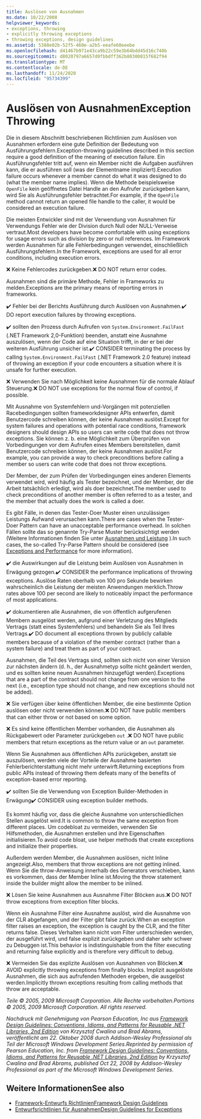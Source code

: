 ```yaml
---
title: Auslösen von Ausnahmen
ms.date: 10/22/2008
helpviewer_keywords:
- exceptions, throwing
- explicitly throwing exceptions
- throwing exceptions, design guidelines
ms.assetid: 5388e02b-52f5-460e-a2b5-eeafe60eeebe
ms.openlocfilehash: d41467b971e43ca9b22c59e3b64bdd45d16c740b
ms.sourcegitcommit: d8020797a6657d0fbbdff362b80300815f682f94
ms.translationtype: MT
ms.contentlocale: de-DE
ms.lasthandoff: 11/24/2020
ms.locfileid: "95734399"
---
```

# <a name="exception-throwing"></a><span data-ttu-id="5bc6a-102">Auslösen von Ausnahmen</span><span class="sxs-lookup"><span data-stu-id="5bc6a-102">Exception Throwing</span></span>

<span data-ttu-id="5bc6a-103">Die in diesem Abschnitt beschriebenen Richtlinien zum Auslösen von Ausnahmen erfordern eine gute Definition der Bedeutung von Ausführungsfehlern.</span><span class="sxs-lookup"><span data-stu-id="5bc6a-103">Exception-throwing guidelines described in this section require a good definition of the meaning of execution failure.</span></span> <span data-ttu-id="5bc6a-104">Ein Ausführungsfehler tritt auf, wenn ein Member nicht die Aufgaben ausführen kann, die er ausführen soll (was der Elementname impliziert).</span><span class="sxs-lookup"><span data-stu-id="5bc6a-104">Execution failure occurs whenever a member cannot do what it was designed to do (what the member name implies).</span></span> <span data-ttu-id="5bc6a-105">Wenn die Methode beispielsweise `OpenFile` kein geöffnetes Datei Handle an den Aufrufer zurückgeben kann, wird Sie als Ausführungsfehler betrachtet.</span><span class="sxs-lookup"><span data-stu-id="5bc6a-105">For example, if the `OpenFile` method cannot return an opened file handle to the caller, it would be considered an execution failure.</span></span>

 <span data-ttu-id="5bc6a-106">Die meisten Entwickler sind mit der Verwendung von Ausnahmen für Verwendungs Fehler wie der Division durch Null oder NULL-Verweise vertraut.</span><span class="sxs-lookup"><span data-stu-id="5bc6a-106">Most developers have become comfortable with using exceptions for usage errors such as division by zero or null references.</span></span> <span data-ttu-id="5bc6a-107">Im Framework werden Ausnahmen für alle Fehlerbedingungen verwendet, einschließlich Ausführungsfehlern.</span><span class="sxs-lookup"><span data-stu-id="5bc6a-107">In the Framework, exceptions are used for all error conditions, including execution errors.</span></span>

 <span data-ttu-id="5bc6a-108">❌ Keine Fehlercodes zurückgeben.</span><span class="sxs-lookup"><span data-stu-id="5bc6a-108">❌ DO NOT return error codes.</span></span>

 <span data-ttu-id="5bc6a-109">Ausnahmen sind die primäre Methode, Fehler in Frameworks zu melden.</span><span class="sxs-lookup"><span data-stu-id="5bc6a-109">Exceptions are the primary means of reporting errors in frameworks.</span></span>

 <span data-ttu-id="5bc6a-110">✔️ Fehler bei der Berichts Ausführung durch Auslösen von Ausnahmen.</span><span class="sxs-lookup"><span data-stu-id="5bc6a-110">✔️ DO report execution failures by throwing exceptions.</span></span>

 <span data-ttu-id="5bc6a-111">✔️ sollten den Prozess durch Aufrufen von `System.Environment.FailFast` (.NET Framework 2,0-Funktion) beenden, anstatt eine Ausnahme auszulösen, wenn der Code auf eine Situation trifft, in der er bei der weiteren Ausführung unsicher ist.</span><span class="sxs-lookup"><span data-stu-id="5bc6a-111">✔️ CONSIDER terminating the process by calling `System.Environment.FailFast` (.NET Framework 2.0 feature) instead of throwing an exception if your code encounters a situation where it is unsafe for further execution.</span></span>

 <span data-ttu-id="5bc6a-112">❌ Verwenden Sie nach Möglichkeit keine Ausnahmen für die normale Ablauf Steuerung.</span><span class="sxs-lookup"><span data-stu-id="5bc6a-112">❌ DO NOT use exceptions for the normal flow of control, if possible.</span></span>

 <span data-ttu-id="5bc6a-113">Mit Ausnahme von Systemfehlern und-Vorgängen mit potenziellen Racebedingungen sollten frameworkdesigner APIs entwerfen, damit Benutzercode schreiben können, der keine Ausnahmen auslöst.</span><span class="sxs-lookup"><span data-stu-id="5bc6a-113">Except for system failures and operations with potential race conditions, framework designers should design APIs so users can write code that does not throw exceptions.</span></span> <span data-ttu-id="5bc6a-114">Sie können z. b. eine Möglichkeit zum Überprüfen von Vorbedingungen vor dem Aufrufen eines Members bereitstellen, damit Benutzercode schreiben können, der keine Ausnahmen auslöst.</span><span class="sxs-lookup"><span data-stu-id="5bc6a-114">For example, you can provide a way to check preconditions before calling a member so users can write code that does not throw exceptions.</span></span>

 <span data-ttu-id="5bc6a-115">Der Member, der zum Prüfen der Vorbedingungen eines anderen Elements verwendet wird, wird häufig als Tester bezeichnet, und der Member, der die Arbeit tatsächlich erledigt, wird als doer bezeichnet.</span><span class="sxs-lookup"><span data-stu-id="5bc6a-115">The member used to check preconditions of another member is often referred to as a tester, and the member that actually does the work is called a doer.</span></span>

 <span data-ttu-id="5bc6a-116">Es gibt Fälle, in denen das Tester-Doer Muster einen unzulässigen Leistungs Aufwand verursachen kann.</span><span class="sxs-lookup"><span data-stu-id="5bc6a-116">There are cases when the Tester-Doer Pattern can have an unacceptable performance overhead.</span></span> <span data-ttu-id="5bc6a-117">In solchen Fällen sollte das so genannte Try-Parse Muster berücksichtigt werden (Weitere Informationen finden Sie unter [Ausnahmen und Leistung](exceptions-and-performance.md) ).</span><span class="sxs-lookup"><span data-stu-id="5bc6a-117">In such cases, the so-called Try-Parse Pattern should be considered (see [Exceptions and Performance](exceptions-and-performance.md) for more information).</span></span>

 <span data-ttu-id="5bc6a-118">✔️ die Auswirkungen auf die Leistung beim Auslösen von Ausnahmen in Erwägung gezogen.</span><span class="sxs-lookup"><span data-stu-id="5bc6a-118">✔️ CONSIDER the performance implications of throwing exceptions.</span></span> <span data-ttu-id="5bc6a-119">Auslöse Raten oberhalb von 100 pro Sekunde bewirken wahrscheinlich die Leistung der meisten Anwendungen merklich.</span><span class="sxs-lookup"><span data-stu-id="5bc6a-119">Throw rates above 100 per second are likely to noticeably impact the performance of most applications.</span></span>

 <span data-ttu-id="5bc6a-120">✔️ dokumentieren alle Ausnahmen, die von öffentlich aufgerufenen Membern ausgelöst werden, aufgrund einer Verletzung des Mitglieds Vertrags (statt eines Systemfehlers) und behandeln Sie als Teil Ihres Vertrags.</span><span class="sxs-lookup"><span data-stu-id="5bc6a-120">✔️ DO document all exceptions thrown by publicly callable members because of a violation of the member contract (rather than a system failure) and treat them as part of your contract.</span></span>

 <span data-ttu-id="5bc6a-121">Ausnahmen, die Teil des Vertrags sind, sollten sich nicht von einer Version zur nächsten ändern (d. h., der Ausnahmetyp sollte nicht geändert werden, und es sollten keine neuen Ausnahmen hinzugefügt werden).</span><span class="sxs-lookup"><span data-stu-id="5bc6a-121">Exceptions that are a part of the contract should not change from one version to the next (i.e., exception type should not change, and new exceptions should not be added).</span></span>

 <span data-ttu-id="5bc6a-122">❌ Sie verfügen über keine öffentlichen Member, die eine bestimmte Option auslösen oder nicht verwenden können.</span><span class="sxs-lookup"><span data-stu-id="5bc6a-122">❌ DO NOT have public members that can either throw or not based on some option.</span></span>

 <span data-ttu-id="5bc6a-123">❌ Es sind keine öffentlichen Member vorhanden, die Ausnahmen als Rückgabewert oder Parameter zurückgeben `out` .</span><span class="sxs-lookup"><span data-stu-id="5bc6a-123">❌ DO NOT have public members that return exceptions as the return value or an `out` parameter.</span></span>

 <span data-ttu-id="5bc6a-124">Wenn Sie Ausnahmen aus öffentlichen APIs zurückgeben, anstatt sie auszulösen, werden viele der Vorteile der Ausnahme basierten Fehlerberichterstattung nicht mehr unterwirft.</span><span class="sxs-lookup"><span data-stu-id="5bc6a-124">Returning exceptions from public APIs instead of throwing them defeats many of the benefits of exception-based error reporting.</span></span>

 <span data-ttu-id="5bc6a-125">✔️ sollten Sie die Verwendung von Exception Builder-Methoden in Erwägung</span><span class="sxs-lookup"><span data-stu-id="5bc6a-125">✔️ CONSIDER using exception builder methods.</span></span>

 <span data-ttu-id="5bc6a-126">Es kommt häufig vor, dass die gleiche Ausnahme von unterschiedlichen Stellen ausgelöst wird.</span><span class="sxs-lookup"><span data-stu-id="5bc6a-126">It is common to throw the same exception from different places.</span></span> <span data-ttu-id="5bc6a-127">Um codebloat zu vermeiden, verwenden Sie Hilfsmethoden, die Ausnahmen erstellen und ihre Eigenschaften initialisieren.</span><span class="sxs-lookup"><span data-stu-id="5bc6a-127">To avoid code bloat, use helper methods that create exceptions and initialize their properties.</span></span>

 <span data-ttu-id="5bc6a-128">Außerdem werden Member, die Ausnahmen auslösen, nicht Inline angezeigt.</span><span class="sxs-lookup"><span data-stu-id="5bc6a-128">Also, members that throw exceptions are not getting inlined.</span></span> <span data-ttu-id="5bc6a-129">Wenn Sie die throw-Anweisung innerhalb des Generators verschieben, kann es vorkommen, dass der Member Inline ist.</span><span class="sxs-lookup"><span data-stu-id="5bc6a-129">Moving the throw statement inside the builder might allow the member to be inlined.</span></span>

 <span data-ttu-id="5bc6a-130">❌ Lösen Sie keine Ausnahmen aus Ausnahme Filter Blöcken aus.</span><span class="sxs-lookup"><span data-stu-id="5bc6a-130">❌ DO NOT throw exceptions from exception filter blocks.</span></span>

 <span data-ttu-id="5bc6a-131">Wenn ein Ausnahme Filter eine Ausnahme auslöst, wird die Ausnahme von der CLR abgefangen, und der Filter gibt false zurück.</span><span class="sxs-lookup"><span data-stu-id="5bc6a-131">When an exception filter raises an exception, the exception is caught by the CLR, and the filter returns false.</span></span> <span data-ttu-id="5bc6a-132">Dieses Verhalten kann nicht vom Filter unterschieden werden, der ausgeführt wird, und false explizit zurückgeben und daher sehr schwer zu Debuggen ist.</span><span class="sxs-lookup"><span data-stu-id="5bc6a-132">This behavior is indistinguishable from the filter executing and returning false explicitly and is therefore very difficult to debug.</span></span>

 <span data-ttu-id="5bc6a-133">❌ Vermeiden Sie das explizite Auslösen von Ausnahmen von Blöcken.</span><span class="sxs-lookup"><span data-stu-id="5bc6a-133">❌ AVOID explicitly throwing exceptions from finally blocks.</span></span> <span data-ttu-id="5bc6a-134">Implizit ausgelöste Ausnahmen, die sich aus aufrufenden Methoden ergeben, die ausgelöst werden.</span><span class="sxs-lookup"><span data-stu-id="5bc6a-134">Implicitly thrown exceptions resulting from calling methods that throw are acceptable.</span></span>

 <span data-ttu-id="5bc6a-135">*Teile © 2005, 2009 Microsoft Corporation. Alle Rechte vorbehalten.*</span><span class="sxs-lookup"><span data-stu-id="5bc6a-135">*Portions © 2005, 2009 Microsoft Corporation. All rights reserved.*</span></span>

 <span data-ttu-id="5bc6a-136">*Nachdruck mit Genehmigung von Pearson Education, Inc aus [Framework Design Guidelines: Conventions, Idioms, and Patterns for Reusable .NET Libraries, 2nd Edition](https://www.informit.com/store/framework-design-guidelines-conventions-idioms-and-9780321545619) von Krzysztof Cwalina und Brad Abrams, veröffentlicht am 22. Oktober 2008 durch Addison-Wesley Professional als Teil der Microsoft Windows Development Series.*</span><span class="sxs-lookup"><span data-stu-id="5bc6a-136">*Reprinted by permission of Pearson Education, Inc. from [Framework Design Guidelines: Conventions, Idioms, and Patterns for Reusable .NET Libraries, 2nd Edition](https://www.informit.com/store/framework-design-guidelines-conventions-idioms-and-9780321545619) by Krzysztof Cwalina and Brad Abrams, published Oct 22, 2008 by Addison-Wesley Professional as part of the Microsoft Windows Development Series.*</span></span>

## <a name="see-also"></a><span data-ttu-id="5bc6a-137">Weitere Informationen</span><span class="sxs-lookup"><span data-stu-id="5bc6a-137">See also</span></span>

- [<span data-ttu-id="5bc6a-138">Framework-Entwurfs Richtlinien</span><span class="sxs-lookup"><span data-stu-id="5bc6a-138">Framework Design Guidelines</span></span>](index.md)
- [<span data-ttu-id="5bc6a-139">Entwurfsrichtlinien für Ausnahmen</span><span class="sxs-lookup"><span data-stu-id="5bc6a-139">Design Guidelines for Exceptions</span></span>](exceptions.md)

